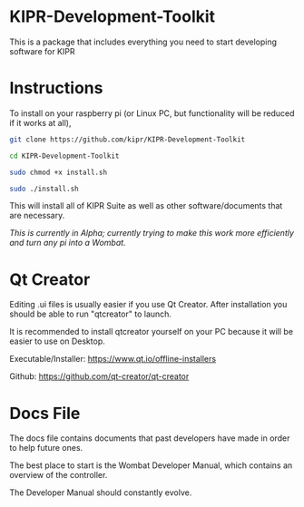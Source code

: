 # KIPR-Development-Toolkit
This is a package that includes everything you need to start developing software for KIPR

# Instructions
To install on your raspberry pi (or Linux PC, but functionality will be reduced if it works at all),

```` bash
git clone https://github.com/kipr/KIPR-Development-Toolkit

cd KIPR-Development-Toolkit

sudo chmod +x install.sh

sudo ./install.sh
````

This will install all of KIPR Suite as well as other software/documents that are necessary.

*This is currently in Alpha; currently trying to make this work more efficiently and turn any pi into a Wombat.*


# Qt Creator
Editing .ui files is usually easier if you use Qt Creator. After installation you should be able to run "qtcreator" to launch.

It is recommended to install qtcreator yourself on your PC because it will be easier to use on Desktop.

Executable/Installer:
https://www.qt.io/offline-installers

Github:
https://github.com/qt-creator/qt-creator

# Docs File
The docs file contains documents that past developers have made in order to help future ones.

The best place to start is the Wombat Developer Manual, which contains an overview of the controller.

The Developer Manual should constantly evolve.
